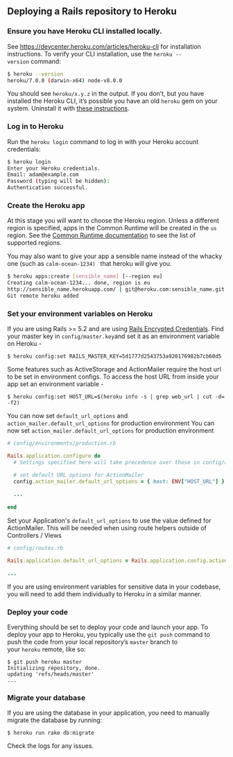 ## Deploying a Rails repository to Heroku

### Ensure you have Heroku CLI installed locally.
See https://devcenter.heroku.com/articles/heroku-cli for installation instructions.
To verify your CLI installation, use the `heroku --version` command:
```sh
$ heroku --version
heroku/7.0.0 (darwin-x64) node-v8.0.0
```

You should see `heroku/x.y.z` in the output. If you don’t, but you have installed the Heroku CLI, it’s possible you have an old `heroku` gem on your system. Uninstall it with [these instructions](https://devcenter.heroku.com/articles/heroku-cli#uninstalling-the-legacy-heroku-gem).

### Log in to Heroku

Run the `heroku login` command to log in with your Heroku account credentials:

```sh
$ heroku login
Enter your Heroku credentials.
Email: adam@example.com
Password (typing will be hidden):
Authentication successful.
```

### Create the Heroku app

At this stage you will want to choose the Heroku region. Unless a different region is specified, apps in the Common Runtime will be created in the `us` region. See the [Common Runtime documentation](https://devcenter.heroku.com/articles/dyno-runtime#common-runtime) to see the list of supported regions.

You may also want to give your app a sensible name instead of the whacky one (such as `calm-ocean-1234) ` that heroku will give you.

```sh
$ heroku apps:create [sensible_name] [--region eu]
Creating calm-ocean-1234... done, region is eu
http://sensible_name.herokuapp.com/ | git@heroku.com:sensible_name.git
Git remote heroku added
```

### Set your environment variables on Heroku

If you are using Rails >= 5.2 and are using [Rails Encrypted Credentials](https://guides.rubyonrails.org/v5.2/security.html#custom-credentials). Find your master key in `config/master.key`and set it as an environment variable on Heroku -

```shell
$ heroku config:set RAILS_MASTER_KEY=5d1777d2543753a920176982b7cb60d5
```

Some features such as ActiveStorage and ActionMailer require the host url to be set in environment configs.
To access the host URL from inside your app set an environment variable -

```shell
$ heroku config:set HOST_URL=$(heroku info -s | grep web_url | cut -d= -f2)
```
You can now set `default_url_options` and `action_mailer.default_url_options` for production environment
You can now set `action_mailer.default_url_options` for production environment

```ruby
# config/environments/production.rb

Rails.application.configure do
  # Settings specified here will take precedence over those in config/application.rb.

  # set default URL options for ActionMailer
  config.action_mailer.default_url_options = { host: ENV["HOST_URL"] }
  
  ...
  
end  
```

Set your Application's `default_url_options` to use the value defined for ActionMailer. This will be needed when using route helpers outside of Controllers / Views

```ruby
# config/routes.rb

Rails.application.default_url_options = Rails.application.config.action_mailer.default_url_options

...
```

If you are using environment variables for sensitive data in your codebase, you will need to add them individually to Heroku in a similar manner.

### Deploy your code

Everything should be set to deploy your code and launch your app. To deploy your app to Heroku, you typically use the `git push` command to push the code from your local repository’s `master` branch to your `heroku` remote, like so:

```shel
$ git push heroku master
Initializing repository, done.
updating 'refs/heads/master'
...
```

### Migrate your database

If you are using the database in your application, you need to manually migrate the database by running:

```shell
$ heroku run rake db:migrate
```

Check the logs for any issues.
